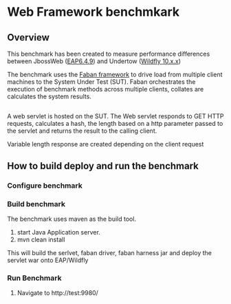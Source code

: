 # Web Framework benchmkark
## Overview
 This benchmark has been created to measure performance differences between JbossWeb ([EAP6.4.9](http://developers.redhat.com/products/eap/overview/)) and Undertow ([Wildfly 10.x.x](http://wildfly.org/))

 The benchmark uses the [Faban framework](http://faban.org/) to drive load from multiple client machines to the System Under Test (SUT).
 Faban orchestrates the execution of benchmark methods across multiple clients, collates are calculates the system results.

##

A web servlet is hosted on the SUT. The Web servlet responds to GET HTTP requests, calculates a hash, the length based on a http parameter passed to the servlet and returns the result to the calling client.

Variable length response are created depending on the client request

## How to build deploy and run the benchmark

### Configure benchmark

### Build benchmark

The benchmark uses maven as the build tool.

1. start Java Application server.
2. mvn clean install

This will build the serlvet, faban driver, faban harness jar and deploy the servlet war onto EAP/Wildfly

### Run Benchmark

1. Navigate to http://test:9980/


